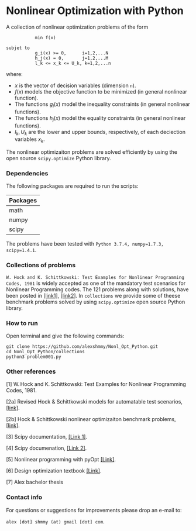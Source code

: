 # Nonlinear Optimization with Python

A collection of nonlinear optimization problems of the form

```
           min f(x)             

subjet to   
           g_i(x) >= 0,      i=1,2,...N
           h_j(x) = 0,       j=1,2,...M 
           l_k <= x_k <= U_k, k=1,2,...n
```

where:
* $`x`$ is the vector of decision variables (dimension `n`).
* $`f(x)`$ models the objective function to be minimized (in general nonlinear function). 
* The functions $`g_i(x)`$ model the inequality constraints (in general nonlinear functions).
* The functions $`h_j(x)`$ model the equality constraints (in general nonlinear functions). 
* $`l_k, U_k`$ are the lower  and upper bounds, respectively, of each deciection variables $`x_k`$.
 
The nonlinear optimizaiton problems are solved efficiently by using the open source `scipy.optimize` Python library.

### Dependencies
The following packages are required to run the scripts:

Packages      | 
------------- |
math          |
numpy         |
scipy         |

The problems have been tested with `Python 3.7.4, numpy=1.7.3, scipy=1.4.1`.

### Collections of problems

`W. Hock and K. Schittkowski: Test Examples for Nonlinear Programming Codes, 1981` is widely accepted as one of the mandatory test scenarios for Nonlinear Programming codes. The 121 problems along with solutions, have been posted in [[link1]](https://www.stfmc.de/fmc/rhs/x/tlf.html), [[link2]](http://www.apmath.spbu.ru/cnsa/pdf/obzor/Schittkowski_Test_problem.pdf). In `collections` we provide some of theese benchmark problems solved by using `scipy.optimize` open source Python library.

### How to run

Open terminal and give the following commands:

```
git clone https://github.com/alexshmmy/Nonl_Opt_Python.git
cd Nonl_Opt_Python/collections
python3 problem001.py
```

### Other references


[1] W. Hock and K. Schittkowski: Test Examples for Nonlinear Programming Codes, 1981.

[2a] Revised Hock & Schittkowski models for automatable test scenarios, [[link]](https://www.stfmc.de/fmc/rhs/x/tlf.html).

[2b] Hock & Schittkowski nonlinear optimizaiton benchmark problems, [[link]](http://www.apmath.spbu.ru/cnsa/pdf/obzor/Schittkowski_Test_problem.pdf).

[3] Scipy documentation, [[Link 1]](https://docs.scipy.org/doc/scipy/tutorial/optimize.html#sequential-least-squares-programming-slsqp-algorithm-method-slsqp).

[4] Scipy documenation, [[Link 2]](https://docs.scipy.org/doc/scipy/reference/optimize.html).

[5] Nonlinear programming with pyOpt [[Link]](https://asset-pdf.scinapse.io/prod/2012884505/2012884505.pdf).

[6] Design optimization textbook [[Link]](https://apmonitor.com/me575/index.php/Main/BookChapters).

[7] Alex bachelor thesis

### Contact info

For questions or suggestions for improvements please drop an e-mail to:

`alex [dot] shmmy (at) gmail [dot] com`.
